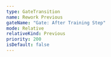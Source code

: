```yaml
---
type: GateTransition
name: Rework Previous
gateName: "Gate: After Training Step"
mode: Relative
relativeKind: Previous
priority: 200
isDefault: false
---
```

